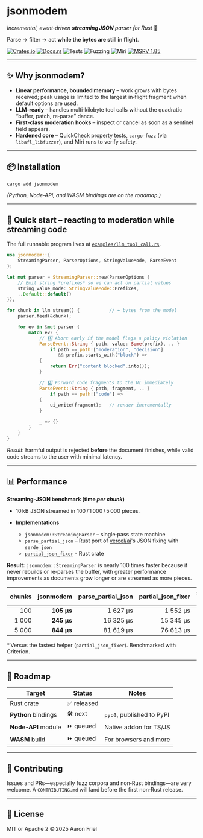 # jsonmodem
*Incremental, event‑driven **streaming JSON** parser for Rust* 🚀


Parse → filter → act **while the bytes are still in flight**.

[![Crates.io](https://img.shields.io/crates/v/jsonmodem)](https://crates.io/crates/jsonmodem)
[![Docs.rs](https://img.shields.io/docsrs/jsonmodem)](https://docs.rs/jsonmodem)
![Tests](https://github.com/aaronfriel/jsonmodem/actions/workflows/test.yml/badge.svg?branch=main)
![Fuzzing](https://github.com/aaronfriel/jsonmodem/actions/workflows/fuzz.yml/badge.svg?branch=main)
![Miri](https://github.com/aaronfriel/jsonmodem/actions/workflows/miri.yml/badge.svg?branch=main) [![MSRV
1.85](https://img.shields.io/badge/MSRV-1.85-blue)](#msrv)

---

## ✨ Why jsonmodem?

* **Linear performance, bounded memory** – work grows with bytes received; peak usage is limited to
  the largest in‑flight fragment when default options are used.
* **LLM‑ready** – handles multi‑kilobyte tool calls without the quadratic “buffer, patch, re‑parse”
  dance.
* **First‑class moderation hooks** – inspect or cancel as soon as a sentinel field appears.
* **Hardened core** – QuickCheck property tests, `cargo‑fuzz` (via `libafl_libfuzzer`), and Miri
  runs to verify safety.

---

## 📦 Installation

```bash
cargo add jsonmodem
````

*(Python, Node‑API, and WASM bindings are on the roadmap.)*

---

## 🧪 Quick start – reacting to moderation while streaming code


The full runnable program lives at
[`examples/llm_tool_call.rs`](crates/jsonmodem/examples/llm_tool_call.rs).

```rust
use jsonmodem::{
    StreamingParser, ParserOptions, StringValueMode, ParseEvent
};

let mut parser = StreamingParser::new(ParserOptions {
    // Emit string *prefixes* so we can act on partial values
    string_value_mode: StringValueMode::Prefixes,
    ..Default::default()
});

for chunk in llm_stream() {           // ← bytes from the model
    parser.feed(&chunk);

    for ev in &mut parser {
        match ev? {
            // 1️⃣ Abort early if the model flags a policy violation
            ParseEvent::String { path, value: Some(prefix), .. }
                if path == path!["moderation", "decision"]
                   && prefix.starts_with("block") =>
            {
                return Err("content blocked".into());
            }

            // 2️⃣ Forward code fragments to the UI immediately
            ParseEvent::String { path, fragment, .. }
                if path == path!["code"] =>
            {
                ui_write(fragment);   // render incrementally
            }

            _ => {}
        }
    }
}
```

*Result*: harmful output is rejected **before** the document finishes, while valid code streams to
the user with minimal latency.

---

## 📊 Performance

**Streaming‑JSON benchmark (time *per chunk*)**

* 10 kB JSON streamed in 100 / 1 000 / 5 000 pieces.
* **Implementations**

  * `jsonmodem::StreamingParser` – single‑pass state machine
  * `parse_partial_json` – Rust port of [vercel/ai](https://github.com/vercel/ai)'s JSON fixing with
    `serde_json`
  * [`partial_json_fixer`](https://crates.io/crates/partial-json-fixer) - Rust crate

**Result:** `jsonmodem::StreamingParser` is nearly 100 times faster because it never rebuilds or
  re‑parses the buffer, with greater performance improvements as documents grow longer or are
  streamed as more pieces.

| chunks |     jsonmodem   |  parse_partial_json  |  partial_json_fixer  | speed-up\* |
| -----: | --------------: | -------------------: | -------------------: | ---------: |
|    100 |      **105 µs** |             1 627 µs |             1 552 µs |  **14.8×** |
|  1 000 |      **245 µs** |            16 325 µs |            15 345 µs |  **62.6×** |
|  5 000 |      **844 µs** |            81 619 µs |            76 613 µs |  **90.8×** |

\* Versus the fastest helper (`partial_json_fixer`). Benchmarked with Criterion.

---

## 🔭 Roadmap

| Target              | Status      | Notes                       |
| ------------------- | ----------- | --------------------------- |
| Rust crate          | ✅ released |                             |
| **Python** bindings | 🛠 next      | `pyo3`, published to PyPI  |
| **Node‑API** module | ⏩ queued   | Native addon for TS/JS      |
| **WASM** build      | ⏩ queued   | For browsers and more       |

---

## 🤝 Contributing

Issues and PRs—especially fuzz corpora and non‑Rust bindings—are very welcome. A `CONTRIBUTING.md`
will land before the first non‑Rust release.

---

## 📝 License

MIT or Apache 2 © 2025 Aaron Friel
